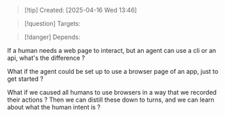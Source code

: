 
>[!tip] Created: [2025-04-16 Wed 13:46]

>[!question] Targets: 

>[!danger] Depends: 

If a human needs a web page to interact, but an agent can use a cli or an api, what's the difference ?

What if the agent could be set up to use a browser page of an app, just to get started ?

What if we caused all humans to use browsers in a way that we recorded their actions ?
Then we can distill these down to turns, and we can learn about what the human intent is ?